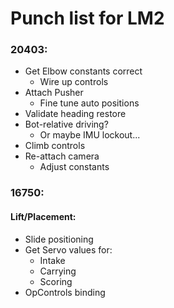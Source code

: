 # Punch list for LM2

### 20403:
- Get Elbow constants correct
  - Wire up controls
- Attach Pusher
  - Fine tune auto positions
- Validate heading restore
- Bot-relative driving?
  - Or maybe IMU lockout...
- Climb controls
- Re-attach camera
  - Adjust constants

### 16750:
#### Lift/Placement:
- Slide positioning
- Get Servo values for:
  - Intake
  - Carrying
  - Scoring
- OpControls binding
